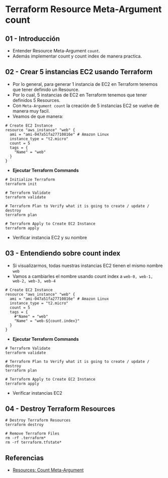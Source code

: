 # Terraform Resource Meta-Argument count

## 01 - Introducción
- Entender Resource Meta-Argument `count`.
- Además implementar count y count index de manera practica.

## 02 - Crear 5 instancias EC2 usando Terraform
- Por lo general, para generar 1 instancia de EC2 en Terraform tenemos que tener definido un Resource.
- Por lo cual, 5 instancias de EC2 en Terraform tenemos que tener definidos 5 Resources.
- Con `Meta-Argument count` la creación de 5 instancias EC2 se vuelve de manera muy facil.
- Veamos de que manera: 
```t
# Create EC2 Instance
resource "aws_instance" "web" {
  ami = "ami-047a51fa27710816e" # Amazon Linux
  instance_type = "t2.micro"
  count = 5
  tags = {
    "Name" = "web"
  }
}
```
- **Ejecutar Terraform Commands**
```t
# Initialize Terraform
terraform init

# Terraform Validate
terraform validate

# Terraform Plan to Verify what it is going to create / update / destroy
terraform plan

# Terraform Apply to Create EC2 Instance
terraform apply 
```
- Verificar instancia EC2 y su nombre


## 03 - Entendiendo sobre count index
- Si visualizarmos, todas nuestras instancias EC2 tienen el mismo nombre `web`
- Vamos a cambiarles el nombre usando count index a `web-0, web-1, web-2, web-3, web-4`
```t
# Create EC2 Instance
resource "aws_instance" "web" {
  ami = "ami-047a51fa27710816e" # Amazon Linux
  instance_type = "t2.micro"
  count = 5
  tags = {
    #"Name" = "web"
    "Name" = "web-${count.index}"
  }
}
```
- **Ejecutar Terraform Commands**
```t
# Terraform Validate
terraform validate

# Terraform Plan to Verify what it is going to create / update / destroy
terraform plan

# Terraform Apply to Create EC2 Instance
terraform apply 
```
- Verificar instancias EC2


## 04 - Destroy Terraform Resources
```
# Destroy Terraform Resources
terraform destroy

# Remove Terraform Files
rm -rf .terraform*
rm -rf terraform.tfstate*
```

## Referencias
- [Resources: Count Meta-Argument](https://www.terraform.io/docs/language/meta-arguments/count.html)